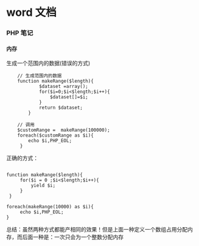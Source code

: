 # word 文档

### PHP 笔记
#### 内存
  
  生成一个范围内的数据(错误的方式)

``` <?php
    // 生成范围内的数据
    function makeRange($length){
            $dataset =array();
            for($i=0;$i<$length;$i++){
                $dataset[]=$i;
            }
            return $dataset;
        }
        
    // 调用 
    $customRange =  makeRange(100000);
    foreach($customRange as $i){
        echo $i,PHP_EOL;
     }   

```  

 正确的方式：

``` <?php

function makeRange($length){
     for($i = 0 ;$i<$length;$i++){
         yield $i;
     }
 }

foreach(makeRange(10000) as $i){
     echo $i,PHP_EOL;
} 
```

总结：虽然两种方式都能产相同的效果！但是上面一种定义一个数组占用分配内存，而后面一种是：一次只会为一个整数分配内存
        
        

